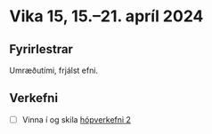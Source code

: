 # Vika 15, 15.–21. apríl 2024

## Fyrirlestrar

Umræðutími, frjálst efni.

## Verkefni

- [ ] Vinna í og skila [hópverkefni 2](https://github.com/vefforritun/vef2-2024-h2)
